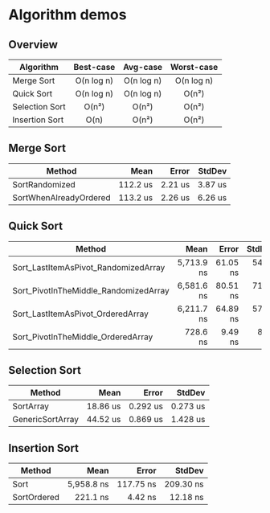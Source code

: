 # Algorithm demos

## Overview


| Algorithm        | Best-case           | Avg-case    | Worst-case   | 
| ---------------- |:-------------------:|:-----------:|:------------:|
| Merge Sort       | O(n log n)          | O(n log n)  | O(n log n)   |
| Quick Sort       | O(n log n)          | O(n log n)  | O(n&#x00B2;) |
| Selection Sort   | O(n&#x00B2;)        | O(n&#x00B2;)| O(n&#x00B2;) |
| Insertion Sort   | O(n)                | O(n&#x00B2;)| O(n&#x00B2;) |

## Merge Sort

|                 Method |     Mean |   Error |  StdDev |
|----------------------- |---------:|--------:|--------:|
|         SortRandomized | 112.2 us | 2.21 us | 3.87 us |
| SortWhenAlreadyOrdered | 113.2 us | 2.26 us | 6.26 us |

## Quick Sort

|                                Method |       Mean |    Error |   StdDev |
|-------------------------------------- |-----------:|---------:|---------:|
|  Sort_LastItemAsPivot_RandomizedArray | 5,713.9 ns | 61.05 ns | 54.12 ns |
| Sort_PivotInTheMiddle_RandomizedArray | 6,581.6 ns | 80.51 ns | 71.37 ns |
|     Sort_LastItemAsPivot_OrderedArray | 6,211.7 ns | 64.89 ns | 57.52 ns |
|    Sort_PivotInTheMiddle_OrderedArray |   728.6 ns |  9.49 ns |  8.88 ns |

## Selection Sort

|           Method |     Mean |    Error |   StdDev |
|----------------- |---------:|---------:|---------:|
|        SortArray | 18.86 us | 0.292 us | 0.273 us |
| GenericSortArray | 44.52 us | 0.869 us | 1.428 us |

## Insertion Sort

|      Method |       Mean |     Error |    StdDev |
|------------ |-----------:|----------:|----------:|
|        Sort | 5,958.8 ns | 117.75 ns | 209.30 ns |
| SortOrdered |   221.1 ns |   4.42 ns |  12.18 ns |